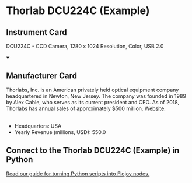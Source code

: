 
# Thorlab DCU224C (Example)

## Instrument Card

DCU224C - CCD Camera, 1280 x 1024 Resolution, Color, USB 2.0

<details open>
<summary><h2>Manufacturer Card</h2></summary>
Thorlabs, Inc. is an American privately held optical equipment company headquartered in Newton, New Jersey. The company was founded in 1989 by Alex Cable, who serves as its current president and CEO. As of 2018, Thorlabs has annual sales of approximately $500 million. <a href="https://www.thorlabs.com/">Website</a>.
<br></br>
<ul>
  <li>Headquarters: USA</li>
  <li>Yearly Revenue (millions, USD): 550.0</li>
</ul>
</details>

## Connect to the Thorlab DCU224C (Example) in Python

[Read our guide for turning Python scripts into Flojoy nodes.](https://docs.flojoy.ai/custom-nodes/creating-custom-node/)


